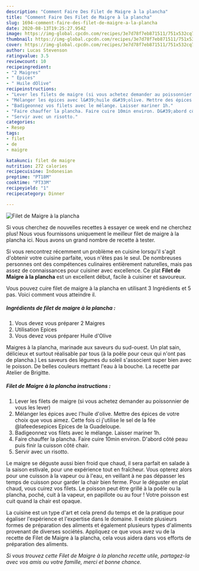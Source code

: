 ```yaml
---
description: "Comment Faire Des Filet de Maigre à la plancha"
title: "Comment Faire Des Filet de Maigre à la plancha"
slug: 1694-comment-faire-des-filet-de-maigre-a-la-plancha
date: 2020-08-13T19:25:27.954Z
image: https://img-global.cpcdn.com/recipes/3e7d78f7eb871511/751x532cq70/filet-de-maigre-a-la-plancha-photo-principale-de-la-recette.jpg
thumbnail: https://img-global.cpcdn.com/recipes/3e7d78f7eb871511/751x532cq70/filet-de-maigre-a-la-plancha-photo-principale-de-la-recette.jpg
cover: https://img-global.cpcdn.com/recipes/3e7d78f7eb871511/751x532cq70/filet-de-maigre-a-la-plancha-photo-principale-de-la-recette.jpg
author: Lucas Stevenson
ratingvalue: 3.5
reviewcount: 10
recipeingredient:
- "2 Maigres"
- " Epices"
- " Huile dOlive"
recipeinstructions:
- "Lever les filets de maigre (si vous achetez demander au poissonnier de vous les lever)"
- "Mélanger les épices avec l&#39;huile d&#39;olive. Mettre des épices de votre choix que vous aimez. Cette fois ci j&#39;utilise le sel de la fée @lafeedesepices Epices de la Guadeloupe."
- "Badigeonnez vos filets avec le mélange. Laisser mariner 1h."
- "Faire chauffer la plancha. Faire cuire 10min environ. D&#39;abord côté peau puis finir la cuisson côté chair."
- "Servir avec un risotto."
categories:
- Resep
tags:
- filet
- de
- maigre

katakunci: filet de maigre 
nutrition: 272 calories
recipecuisine: Indonesian
preptime: "PT18M"
cooktime: "PT33M"
recipeyield: "1"
recipecategory: Dinner

---
```



![Filet de Maigre à la plancha](https://img-global.cpcdn.com/recipes/3e7d78f7eb871511/751x532cq70/filet-de-maigre-a-la-plancha-photo-principale-de-la-recette.jpg)

Si vous cherchez de nouvelles recettes à essayer ce week end ne cherchez plus! Nous vous fournissons uniquement le meilleur filet de maigre à la plancha ici. Nous avons un grand nombre de recette à tester.

Si vous rencontrez récemment un problème en cuisine lorsqu'il s'agit d'obtenir votre cuisine parfaite, vous n'êtes pas le seul. De nombreuses personnes ont des compétences culinaires entièrement naturelles, mais pas assez de connaissances pour cuisiner avec excellence. Ce plat <strong> Filet de Maigre à la plancha </strong> est un excellent début, facile à cuisiner et savoureux.

<!--inarticleads1-->

Vous pouvez cuire filet de maigre à la plancha en utilisant 3 Ingrédients et 5 pas. Voici comment vous atteindre il.

##### Ingrédients de filet de maigre à la plancha :

1. Vous devez vous préparer 2 Maigres
1. Utilisation  Epices
1. Vous devez vous préparer  Huile d&#39;Olive


Maigres à la plancha, marinade aux saveurs du sud-ouest. Un plat sain, délicieux et surtout réalisable par tous (à la poêle pour ceux qui n&#39;ont pas de plancha.) Les saveurs des légumes du soleil s&#39;associent super bien avec le poisson. De belles couleurs mettant l&#39;eau à la bouche. La recette par Atelier de Brigitte. 

<!--inarticleads2-->

##### Filet de Maigre à la plancha instructions :

1. Lever les filets de maigre (si vous achetez demander au poissonnier de vous les lever)
1. Mélanger les épices avec l&#39;huile d&#39;olive. Mettre des épices de votre choix que vous aimez. Cette fois ci j&#39;utilise le sel de la fée @lafeedesepices Epices de la Guadeloupe.
1. Badigeonnez vos filets avec le mélange. Laisser mariner 1h.
1. Faire chauffer la plancha. Faire cuire 10min environ. D&#39;abord côté peau puis finir la cuisson côté chair.
1. Servir avec un risotto.


Le maigre se déguste aussi bien froid que chaud, il sera parfait en salade à la saison estivale, pour une expérience tout en fraîcheur. Vous opterez alors pour une cuisson à la vapeur ou à l&#39;eau, en veillant à ne pas dépasser les temps de cuisson pour garder la chair bien ferme. Pour le déguster en plat chaud, vous cuirez vos filets. Le poisson peut être grillé à la poêle ou la plancha, poché, cuit à la vapeur, en papillote ou au four ! Votre poisson est cuit quand la chair est opaque. 

<!--inarticleads1-->

<p>
La cuisine est un type d'art et cela prend du temps et de la pratique pour égaliser l'expérience et l'expertise dans le domaine. Il existe plusieurs formes de préparation des aliments et également plusieurs types d'aliments provenant de diverses sociétés. Appliquez ce que vous avez vu de la recette de Filet de Maigre à la plancha, cela vous aidera dans vos efforts de préparation des aliments.
</p>

<p>
<i>Si vous trouvez cette Filet de Maigre à la plancha recette utile, partagez-la avec vos amis ou votre famille, merci et bonne chance.</i>
</p>
